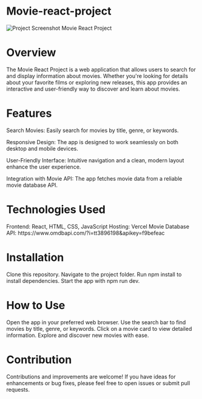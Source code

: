 # Movie-react-project

![Project Screenshot](https://github.com/KennyPham97/Movie-react-project/blob/main/Screen%20Shot%202023-09-30%20at%2010.56.28%20PM.png?raw=true)
Movie React Project
<h1>Overview</h1>
The Movie React Project is a web application that allows users to search for and display information about movies. Whether you're looking for details about your favorite films or exploring new releases, this app provides an interactive and user-friendly way to discover and learn about movies.

<h1>Features</h1>
<p>Search Movies: Easily search for movies by title, genre, or keywords.</p>
<p><Movie Details: View comprehensive information about each movie, including cast, release date, and plot summaries.</p>
<p>Responsive Design: The app is designed to work seamlessly on both desktop and mobile devices.</p>
<p>User-Friendly Interface: Intuitive navigation and a clean, modern layout enhance the user experience.</p>
<p>Integration with Movie API: The app fetches movie data from a reliable movie database API.</p>

<h1>Technologies Used</h1>
Frontend: React, HTML, CSS, JavaScript
Hosting: Vercel
Movie Database API: https://www.omdbapi.com/?i=tt3896198&apikey=f9befeac

<h1>Installation</h1>
Clone this repository.
Navigate to the project folder.
Run npm install to install dependencies.
Start the app with npm run dev.

<h1>How to Use</h1>
Open the app in your preferred web browser.
Use the search bar to find movies by title, genre, or keywords.
Click on a movie card to view detailed information.
Explore and discover new movies with ease.

<h1>Contribution</h1>
Contributions and improvements are welcome! If you have ideas for enhancements or bug fixes, please feel free to open issues or submit pull requests.
